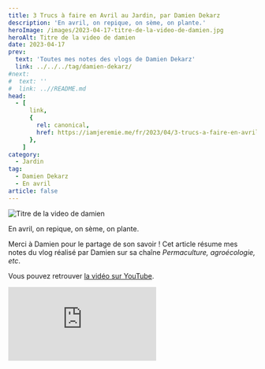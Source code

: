 ```yaml
---
title: 3 Trucs à faire en Avril au Jardin, par Damien Dekarz
description: 'En avril, on repique, on sème, on plante.'
heroImage: /images/2023-04-17-titre-de-la-video-de-damien.jpg
heroAlt: Titre de la video de damien
date: 2023-04-17
prev:
  text: 'Toutes mes notes des vlogs de Damien Dekarz'
  link: ../../../tag/damien-dekarz/
#next:
#  text: ''
#  link: ..//README.md
head:
  - [
      link,
      {
        rel: canonical,
        href: https://iamjeremie.me/fr/2023/04/3-trucs-a-faire-en-avril-au-jardin-damien-dekarz,
      },
    ]
category:
  - Jardin
tag:
  - Damien Dekarz
  - En avril
article: false
---
```


![Titre de la video de damien](/images/2023-04-17-titre-de-la-video-de-damien.jpg 'Crédits: image extraite du vlog de Damien Dekarz')

En avril, on repique, on sème, on plante.

Merci à Damien pour le partage de son savoir !
Cet article résume mes notes du vlog réalisé par Damien sur sa chaîne _Permaculture, agroécologie, etc_.

<!-- more -->

Vous pouvez retrouver [la vidéo sur YouTube](https://www.youtube.com/watch?v=WS40hHI8yB4).

<!-- markdownlint-disable MD033 -->
<p class="newsletter-wrapper"><iframe class="newsletter-embed" src="https://iamjeremie.substack.com/embed" frameborder="0" scrolling="no"></iframe></p>
